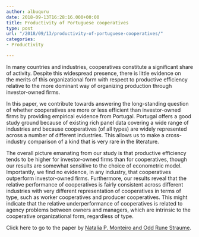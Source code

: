```yaml
---
author: albuquru
date: 2018-09-13T16:28:16.000+00:00
title: Productivity of Portuguese cooperatives
type: post
url: "/2018/09/13/productivity-of-portuguese-cooperatives/"
categories:
- Productivity

---
```

In many countries and industries, cooperatives constitute a significant share of activity. Despite this widespread presence, there is little evidence on the merits of this organizational form with respect to productive efficiency relative to the more dominant way of organizing production through investor-owned firms.

In this paper, we contribute towards answering the long-standing question of whether cooperatives are more or less efficient than investor-owned firms by providing empirical evidence from Portugal. Portugal offers a good study ground because of existing rich panel data covering a wide range of industries and because cooperatives (of all types) are widely represented across a number of different industries. This allows us to make a cross-industry comparison of a kind that is very rare in the literature.

The overall picture emanating from our study is that productive efficiency tends to be higher for investor-owned firms than for cooperatives, though our results are somewhat sensitive to the choice of econometric model. Importantly, we find no evidence, in any industry, that cooperatives outperform investor-owned firms. Furthermore, our results reveal that the relative performance of cooperatives is fairly consistent across different industries with very different representation of cooperatives in terms of type, such as worker cooperatives and producer cooperatives. This might indicate that the relative underperformance of cooperatives is related to agency problems between owners and managers, which are intrinsic to the cooperative organizational form, regardless of type.

Click here to go to the paper by [Natalia P. Monteiro and Odd Rune Straume](https://onlinelibrary.wiley.com/doi/abs/10.1111/apce.12201).